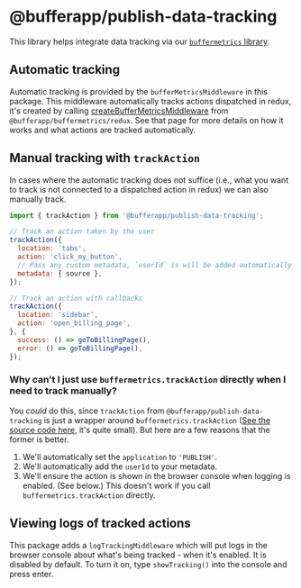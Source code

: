 # @bufferapp/publish-data-tracking

This library helps integrate data tracking via our [`buffermetrics` library](https://github.com/bufferapp/buffer-js-buffermetrics).

## Automatic tracking

Automatic tracking is provided by the `bufferMetricsMiddleware` in this package. This middleware automatically tracks actions dispatched in redux, it's created by calling [createBufferMetricsMiddleware](https://github.com/bufferapp/buffer-js-buffermetrics#redux) from `@bufferapp/buffermetrics/redux`. See that page for more details on how it works and what actions are tracked automatically.

## Manual tracking with `trackAction`

In cases where the automatic tracking does not suffice (i.e., what you want to track is not connected to a dispatched action in redux) we can also manually track.

```js
import { trackAction } from '@bufferapp/publish-data-tracking';

// Track an action taken by the user
trackAction({
  location: 'tabs',
  action: 'click_my_button',
  // Pass any custom metadata, `userId` is will be added automatically
  metadata: { source },
});

// Track an action with callbacks
trackAction({
  location: 'sidebar',
  action: 'open_billing_page',
}, {
  success: () => goToBillingPage(),
  error: () => goToBillingPage(),
});
```

### Why can't I just use `buffermetrics.trackAction` directly when I need to track manually?

You _could_ do this, since `trackAction` from `@bufferapp/publish-data-tracking` is just a wrapper around `buffermetrics.trackAction` ([See the source code here](https://github.com/bufferapp/buffer-publish/blob/master/packages/data-tracking/track-action.js), it's quite small). But here are a few reasons that the former is better.

1. We'll automatically set the `application` to `'PUBLISH'`.
2. We'll automatically add the `userId` to your metadata.
3. We'll ensure the action is shown in the browser console when logging is enabled. (See below.) This doesn't work if you call `buffermetrics.trackAction` directly.

## Viewing logs of tracked actions

This package adds a `logTrackingMiddleware` which will put logs in the browser console about what's being tracked - when it's enabled. It is disabled by default. To turn it on, type `showTracking()` into the console and press enter.

